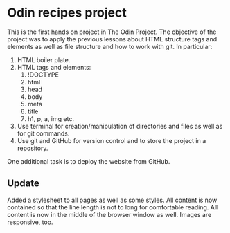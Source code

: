 # Odin recipes project
This is the first hands on project in The Odin Project. The objective of the project was to apply the previous lessons about HTML structure tags and elements as well as file structure and how to work with git. In particular:
1. HTML boiler plate.
2. HTML tags and elements:
    1. !DOCTYPE
    2. html
    3. head
    4. body
    5. meta
    6. title
    7. h1, p, a, img etc.
3. Use terminal for creation/manipulation of directories and files as well as for git commands.
4. Use git and GitHub for version control and to store the project in a repository.

One additional task is to deploy the website from GitHub.

## Update
Added a stylesheet to all pages as well as some styles. All content is now contained so that the line length is not to long for comfortable reading.
All content is now in the middle of the browser window as well.
Images are responsive, too.